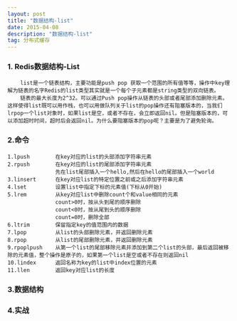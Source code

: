 ```yaml
---
layout: post
title: "数据结构-list"
date: 2015-04-08 
description: "数据结构-list"
tag: 分布式缓存 
---   
```




### 1. Redis数据结构-List
        list是一个链表结构，主要功能是push pop 获取一个范围的所有值等等，操作中key理解为链表的名字Redis的list类型其实就是一个每个子元素都是string类型的双向链表。
        链表的最大长度为2^32。可以通过Push pop操作从链表的头部或者尾部添加删除元素。这样使得list既可以用作栈，也可以用做队列关于list的pop操作还有阻塞版本的，当我们lrpop一个list对象时，如果list是空，或者不存在，会立即返回nil。但是阻塞版本的，可以添加超时时间，超时后会返回nil。为什么要阻塞版本的pop呢？主要是为了避免轮询。

### 2.命令
    1.lpush        在key对应的list的头部添加字符串元素
    2.rpush        在key对应的list的尾部添加字符串元素
                   先在list尾部插入一个hello,然后在hello的尾部插入一个world
    3.linsert      在key对应list的特定位置之前或之后添加字符串元素
    4.lset         设置list中指定下标的元素值(下标从0开始)
    5.lrem         从key对应list中删除count个和value相同的元素
                   count>0时，按从头到尾的顺序删除
                   count<0时，按从尾到头的顺序删除
                   count=0时，删除全部
    6.ltrim        保留指定key的值范围内的数据
    7.lpop         从list的头部删除元素，并返回删除元素
    8.rpop         从list的尾部删除元素，并返回删除元素
    9.rpoplpush    从第一个list的尾部移除元素并添加到第二个list的头部，最后返回被移除的元素值，整个操作是原子的，如果第一个list是空或者不存在则返回nil
    10.lindex      返回名称为key的list中index位置的元素
    11.llen        返回key对应list的长度
    
### 3.数据结构


### 4.实战